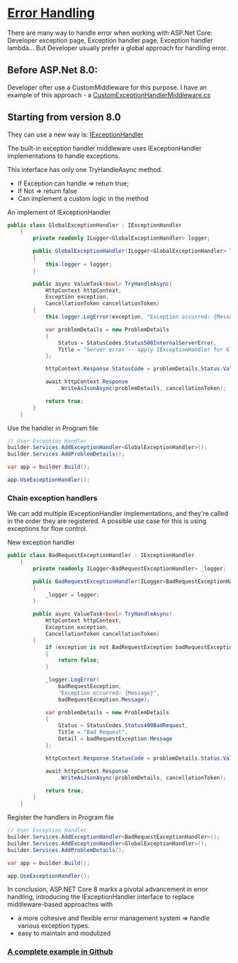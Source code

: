 # [Error Handling](https://learn.microsoft.com/en-us/aspnet/core/fundamentals/error-handling?view=aspnetcore-9.0)

There are many way to handle error when working with ASP.Net Core: Developer exception page, Exception handler page, Exception handler lambda...
But Developer usually prefer a global approach for handling error.

## Before ASP.Net 8.0:
Developer ofter use a CustomMiddleware for this purpose. I have an example of this approach - a [CustomExceptionHandlerMiddleware.cs](https://github.com/GiangHM/PracticalASPNet/blob/main/PracticalAPI/CustomMiddleware/CustomExceptionHandlerMiddleware.cs)

## Starting from version 8.0
They can use a new way is: [IExceptionHandler](https://learn.microsoft.com/en-us/aspnet/core/fundamentals/error-handling?view=aspnetcore-9.0#iexceptionhandler)

The built-in exception handler middleware uses IExceptionHandler implementations to handle exceptions.

This interface has only one TryHandleAsync method.
+ If Exception can handle => return true;
+ If Not => return false
+ Can implement a custom logic in the method

An implement of IExceptionHandler

```C#
public class GlobalExceptionHandler : IExceptionHandler
    {
        private readonly ILogger<GlobalExceptionHandler> logger;

        public GlobalExceptionHandler(ILogger<GlobalExceptionHandler> logger)
        {
            this.logger = logger;
        }

        public async ValueTask<bool> TryHandleAsync(
            HttpContext httpContext,
            Exception exception,
            CancellationToken cancellationToken)
        {
            this.logger.LogError(exception, "Exception occurred: {Message}", exception.Message);

            var problemDetails = new ProblemDetails
            {
                Status = StatusCodes.Status500InternalServerError,
                Title = "Server error -- apply IExceptionHandler for Global"
            };

            httpContext.Response.StatusCode = problemDetails.Status.Value;

            await httpContext.Response
                .WriteAsJsonAsync(problemDetails, cancellationToken);

            return true;
        }
    }
```

Use the handler in Program file

```C#
// User Exception Handler
builder.Services.AddExceptionHandler<GlobalExceptionHandler>();
builder.Services.AddProblemDetails();

var app = builder.Build();

app.UseExceptionHandler();
```

### Chain exception handlers
We can add multiple IExceptionHandler implementations, and they're called in the order they are registered. A possible use case for this is using exceptions for flow control.

New exception handler

```C#
public class BadRequestExceptionHandler : IExceptionHandler
    {
        private readonly ILogger<BadRequestExceptionHandler> _logger;

        public BadRequestExceptionHandler(ILogger<BadRequestExceptionHandler> logger)
        {
            _logger = logger;
        }

        public async ValueTask<bool> TryHandleAsync(
            HttpContext httpContext,
            Exception exception,
            CancellationToken cancellationToken)
        {
            if (exception is not BadRequestException badRequestException)
            {
                return false;
            }

            _logger.LogError(
                badRequestException,
                "Exception occurred: {Message}",
                badRequestException.Message);

            var problemDetails = new ProblemDetails
            {
                Status = StatusCodes.Status400BadRequest,
                Title = "Bad Request",
                Detail = badRequestException.Message
            };

            httpContext.Response.StatusCode = problemDetails.Status.Value;

            await httpContext.Response
                .WriteAsJsonAsync(problemDetails, cancellationToken);

            return true;
        }
    }
```

Register the handlers in Program file

```C#
// User Exception Handler
builder.Services.AddExceptionHandler<BadRequestExceptionHandler>();
builder.Services.AddExceptionHandler<GlobalExceptionHandler>();
builder.Services.AddProblemDetails();

var app = builder.Build();

app.UseExceptionHandler();
```

In conclusion, ASP.NET Core 8 marks a pivotal advancement in error handling, introducing the IExceptionHandler interface to replace middleware-based approaches with
+ a more cohesive and flexible error management system => handle various exception types.
+ easy to maintain and modulized

### [A complete example in Github](https://github.com/GiangHM/PracticalASPNet/tree/main/PracticalAPI/ExceptionHandlers)
